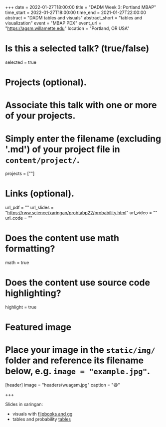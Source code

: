 +++ 
date = 2022-01-27T18:00:00 
title = "DADM Week 3: Portland MBAP" 
time_start = 2022-01-27T18:00:00
time_end = 2021-01-27T22:00:00 
abstract = "DADM tables and visuals"
abstract_short = "tables and visualization" 
event = "MBAP PDX" 
event_url = "<https://agsm.willamette.edu>" 
location = "Portland, OR USA"

# Is this a selected talk? (true/false)

selected = true

# Projects (optional).

# Associate this talk with one or more of your projects.

# Simply enter the filename (excluding '.md') of your project file in `content/project/`.

projects = [""]

# Links (optional).

url_pdf = "" 
url_slides = "<https://rww.science/xaringan/probtabp22/probability.html>"
url_video = "" 
url_code = ""

# Does the content use math formatting?

math = true

# Does the content use source code highlighting?

highlight = true

# Featured image

# Place your image in the `static/img/` folder and reference its filename below, e.g. `image = "example.jpg"`.

[header] 
image = "headers/wuagsm.jpg" 
caption = ":smile:"

+++

Slides in xaringan: 
+ visuals with [flipbooks and gg](https://rww.science/xaringan/flipbookgg/index.html)
+ tables and probability [tables](https://rww.science/xaringan/probtabp22/probability.html)
